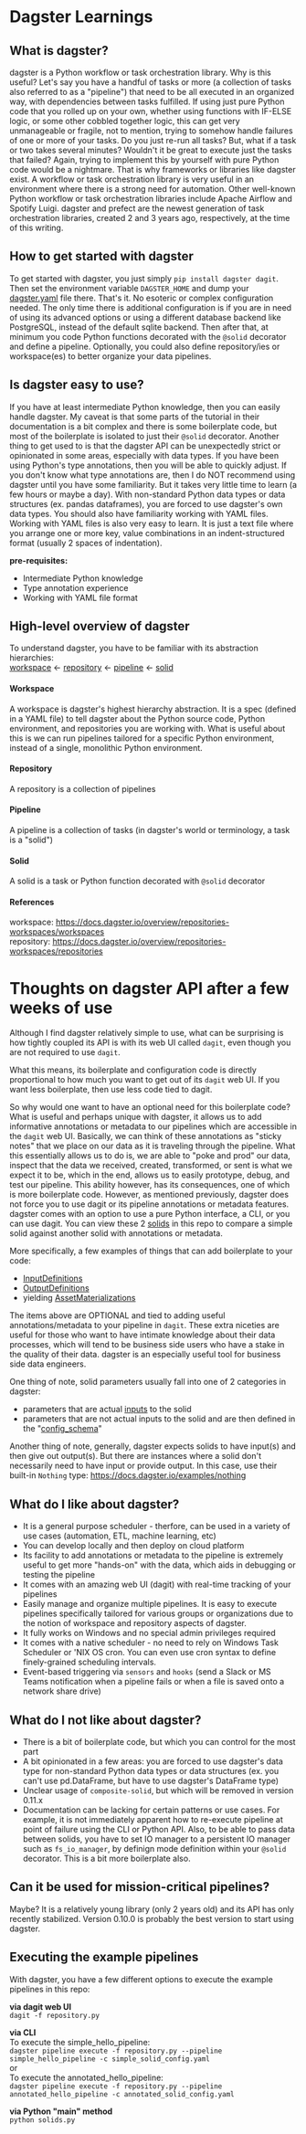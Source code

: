 # Dagster Learnings

## What is dagster?
dagster is a Python workflow or task orchestration library.  Why is this useful?  Let's say you have a handful of tasks or more (a collection of tasks also referred to as a "pipeline") that need to be all executed in an organized way, with dependencies between tasks fulfilled.  If using just pure Python code that you rolled up on your own, whether using functions with IF-ELSE logic, or some other cobbled together logic, this can get very unmanageable or fragile, not to mention, trying to somehow handle failures of one or more of your tasks.  Do you just re-run all tasks?  But, what if a task or two takes several minutes?  Wouldn't it be great to execute just the tasks that failed?  Again, trying to implement this by yourself with pure Python code would be a nightmare.  That is why frameworks or libraries like dagster exist.  A workflow or task orchestration library is very useful in an environment where there is a strong need for automation.  Other well-known Python workflow or task orchestration libraries include Apache Airflow and Spotify Luigi.  dagster and prefect are the newest generation of task orchestration libraries, created 2 and 3 years ago, respectively, at the time of this writing.

## How to get started with dagster
To get started with dagster, you just simply `pip install dagster dagit`.  Then set the environment variable `DAGSTER_HOME` and dump your [dagster.yaml](config/dagster.yaml) file there.  That's it.  No esoteric or complex configuration needed.  The only time there is additional configuration is if you are in need of using its advanced options or using a different database backend like PostgreSQL, instead of the default sqlite backend.  Then after that, at minimum you code Python functions decorated with the `@solid` decorator and define a pipeline.  Optionally, you could also define repository/ies or workspace(es) to better organize your data pipelines. 

## Is dagster easy to use?
If you have at least intermediate Python knowledge, then you can easily handle dagster.  My caveat is that some parts of the tutorial in their documentation is a bit complex and there is some boilerplate code, but most of the boilerplate is isolated to just their `@solid` decorator.  Another thing to get used to is that the dagster API can be unexpectedly strict or opinionated in some areas, especially with data types.  If you have been using Python's type annotations, then you will be able to quickly adjust.  If you don't know what type annotations are, then I do NOT recommend using dagster until you have some familiarity.  But it takes very little time to learn (a few hours or maybe a day).  With non-standard Python data types or data structures (ex. pandas dataframes), you are forced to use dagster's own data types.  You should also have familiarity working with YAML files.  Working with YAML files is also very easy to learn.  It is just a text file where you arrange one or more key, value combinations in an indent-structured format (usually 2 spaces of indentation).

**pre-requisites:**

- Intermediate Python knowledge
- Type annotation experience
- Working with YAML file format


## High-level overview of dagster
To understand dagster, you have to be familiar with its abstraction hierarchies:<br>
[workspace](https://docs.dagster.io/overview/repositories-workspaces/workspaces) <- [repository](https://docs.dagster.io/overview/repositories-workspaces/repositories) <- [pipeline](https://docs.dagster.io/overview/solids-pipelines/pipelines) <- [solid](https://docs.dagster.io/overview/solids-pipelines/solids)

#### Workspace
A workspace is dagster's highest hierarchy abstraction.  It is a spec (defined in a YAML file) to tell dagster about the Python source code, Python environment, and repositories you are working with.  What is useful about this is we can run pipelines tailored for a specific Python environment, instead of a single, monolithic Python environment.

#### Repository
A repository is a collection of pipelines

#### Pipeline
A pipeline is a collection of tasks (in dagster's world or terminology, a task is a "solid")

#### Solid
A solid is a task or Python function decorated with `@solid` decorator

#### References
workspace: https://docs.dagster.io/overview/repositories-workspaces/workspaces<br>
repository: https://docs.dagster.io/overview/repositories-workspaces/repositories

# Thoughts on dagster API after a few weeks of use
Although I find dagster relatively simple to use, what can be surprising is how tightly coupled its API is with its web UI called `dagit`, even though you are not required to use `dagit`.

What this means, its boilerplate and configuration code is directly proportional to how much you want to get out of its `dagit` web UI.
If you want less boilerplate, then use less code tied to dagit.

So why would one want to have an optional need for this boilerplate code?  What is useful and perhaps unique with dagster, it allows us to add informative annotations or metadata to our pipelines which are accessible in the `dagit` web UI.  Basically, we can think of these annotations as "sticky notes" that we place on our data as it is traveling through the pipeline.  What this essentially allows us to do is, we are able to "poke and prod" our data, inspect that the data we received, created, transformed, or sent is what we expect it to be, which in the end, allows us to easily prototype, debug, and test our pipeline.  This ability however, has its consequences, one of which is more boilerplate code.  However, as mentioned previously, dagster does not force you to use dagit or its pipeline annotations or metadata features.  dagster comes with an option to use a pure Python interface, a CLI, or you can use dagit.  You can view these 2 [solids](solids.py) in this repo to compare a simple solid against another solid with annotations or metadata.

More specifically, a few examples of things that can add boilerplate to your code:
- [InputDefinitions](https://docs.dagster.io/tutorial/types#mypy-compliance)
- [OutputDefinitions](https://docs.dagster.io/tutorial/types#mypy-compliance)
- yielding [AssetMaterializations](https://docs.dagster.io/tutorial/advanced_materializations)

The items above are OPTIONAL and tied to adding useful annotations/metadata to your pipeline in `dagit`.  These extra niceties are useful for those who want to have intimate knowledge about their data processes, which will tend to be business side users who have a stake in the quality of their data.  dagster is an especially useful tool for business side data engineers.

One thing of note, solid parameters usually fall into one of 2 categories in dagster:
- parameters that are actual [inputs](https://docs.dagster.io/tutorial/basics_solids#parametrizing-solids-with-inputs) to the solid
- parameters that are not actual inputs to the solid and are then defined in the "[config_schema](https://docs.dagster.io/tutorial/basics_solids#parametrizing-solids-with-config)"

Another thing of note, generally, dagster expects solids to have input(s) and then give out output(s).  But there are instances where a solid don't necessarily need to have input or provide output.  In this case, use their built-in `Nothing` type: https://docs.dagster.io/examples/nothing

## What do I like about dagster?

- It is a general purpose scheduler - therfore, can be used in a variety of use cases (automation, ETL, machine learning, etc)
- You can develop locally and then deploy on cloud platform
- Its facility to add annotations or metadata to the pipeline is extremely useful to get more "hands-on" with the data, which aids in debugging or testing the pipeline
- It comes with an amazing web UI (dagit) with real-time tracking of your pipelines
- Easily manage and organize multiple pipelines.  It is easy to execute pipelines specifically tailored for various groups or organizations due to the notion of workspace and repository aspects of dagster.
- It fully works on Windows and no special admin privileges required
- It comes with a native scheduler - no need to rely on Windows Task Scheduler or 'NIX OS cron.  You can even use cron syntax to define finely-grained scheduling intervals.
- Event-based triggering via `sensors` and `hooks` (send a Slack or MS Teams notification when a pipeline fails or when a file is saved onto a network share drive)

## What do I not like about dagster?

- There is a bit of boilerplate code, but which you can control for the most part
- A bit opinionated in a few areas: you are forced to use dagster's data type for non-standard Python data types or data structures (ex. you can't use pd.DataFrame, but have to use dagster's DataFrame type)
- Unclear usage of `composite-solid`, but which will be removed in version 0.11.x
- Documentation can be lacking for certain patterns or use cases.  For example, it is not immediately apparent how to re-execute pipeline at point of failure using the CLI or Python API.  Also, to be able to pass data between solids, you have to set IO manager to a persistent IO manager such as `fs_io_manager`, by definign mode definition within your `@solid` decorator.  This is a bit more boilerplate also.

## Can it be used for mission-critical pipelines?
Maybe? It is a relatively young library (only 2 years old) and its API has only recently stabilized.  Version 0.10.0 is probably the best version to start using dagster.

## Executing the example pipelines
With dagster, you have a few different options to execute the example pipelines in this repo:

**via dagit web UI**<br>
`dagit -f repository.py`

**via CLI**<br>
To execute the simple_hello_pipeline:<br>
`dagster pipeline execute -f repository.py --pipeline simple_hello_pipeline -c simple_solid_config.yaml`<br>
or<br>
To execute the annotated_hello_pipeline:<br>
`dagster pipeline execute -f repository.py --pipeline annotated_hello_pipeline -c annotated_solid_config.yaml`<br>

**via Python "main" method**<br>
`python solids.py`